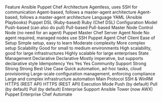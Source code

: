 Feature	Ansible	Puppet	Chef
Architecture	Agentless, uses SSH for communication	Agent-based, follows a master-agent architecture	Agent-based, follows a master-agent architecture
Language	YAML (Ansible Playbooks)	Puppet DSL (Ruby-based)	Ruby (Chef DSL)
Configuration Model	Push-based (can also do pull)	Pull-based	Pull-based
Master Node	Control Node (no need for an agent)	Puppet Master	Chef Server
Agent Node	No agent required, managed nodes use SSH	Puppet Agent	Chef Client
Ease of Setup	Simple setup, easy to learn	Moderate complexity	More complex setup
Scalability	Good for small to medium environments	High scalability, good for large infrastructures	Highly scalable for large enterprises
State Management	Declarative	Declarative	Mostly imperative, but supports declarative style
Idempotency	Yes	Yes	Yes
Community Support	Strong	Strong	Strong
Best Use Case	Quick automation, ad-hoc tasks, cloud provisioning	Large-scale configuration management, enforcing compliance	Large and complex infrastructure automation
Main Protocol	SSH & WinRM	HTTPS (REST API)	HTTPS (REST API)
Execution Mode	Push (by default)	Pull (by default)	Pull (by default)
Enterprise Support	Ansible Tower (now AWX)	Puppet Enterprise	Chef Automate

